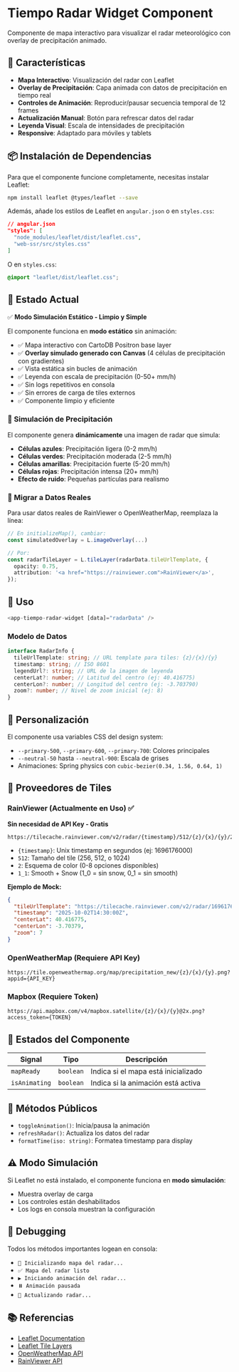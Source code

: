 # Tiempo Radar Widget Component

Componente de mapa interactivo para visualizar el radar meteorológico con overlay de precipitación animado.

## 🎯 Características

- **Mapa Interactivo**: Visualización del radar con Leaflet
- **Overlay de Precipitación**: Capa animada con datos de precipitación en tiempo real
- **Controles de Animación**: Reproducir/pausar secuencia temporal de 12 frames
- **Actualización Manual**: Botón para refrescar datos del radar
- **Leyenda Visual**: Escala de intensidades de precipitación
- **Responsive**: Adaptado para móviles y tablets

## 📦 Instalación de Dependencias

Para que el componente funcione completamente, necesitas instalar Leaflet:

```bash
npm install leaflet @types/leaflet --save
```

Además, añade los estilos de Leaflet en `angular.json` o en `styles.css`:

```json
// angular.json
"styles": [
  "node_modules/leaflet/dist/leaflet.css",
  "web-ssr/src/styles.css"
]
```

O en `styles.css`:

```css
@import "leaflet/dist/leaflet.css";
```

## 🔧 Estado Actual

✅ **Modo Simulación Estático - Limpio y Simple**

El componente funciona en **modo estático** sin animación:

- ✅ Mapa interactivo con CartoDB Positron base layer
- ✅ **Overlay simulado generado con Canvas** (4 células de precipitación con gradientes)
- ✅ Vista estática sin bucles de animación
- ✅ Leyenda con escala de precipitación (0-50+ mm/h)
- ✅ Sin logs repetitivos en consola
- ✅ Sin errores de carga de tiles externos
- ✅ Componente limpio y eficiente

### 🎨 Simulación de Precipitación

El componente genera **dinámicamente** una imagen de radar que simula:

- **Células azules**: Precipitación ligera (0-2 mm/h)
- **Células verdes**: Precipitación moderada (2-5 mm/h)
- **Células amarillas**: Precipitación fuerte (5-20 mm/h)
- **Células rojas**: Precipitación intensa (20+ mm/h)
- **Efecto de ruido**: Pequeñas partículas para realismo

### 🔄 Migrar a Datos Reales

Para usar datos reales de RainViewer o OpenWeatherMap, reemplaza la línea:

```typescript
// En initializeMap(), cambiar:
const simulatedOverlay = L.imageOverlay(...)

// Por:
const radarTileLayer = L.tileLayer(radarData.tileUrlTemplate, {
  opacity: 0.75,
  attribution: '<a href="https://rainviewer.com">RainViewer</a>',
});
```

## 🚀 Uso

```typescript
<app-tiempo-radar-widget [data]="radarData" />
```

### Modelo de Datos

```typescript
interface RadarInfo {
  tileUrlTemplate: string; // URL template para tiles: {z}/{x}/{y}
  timestamp: string; // ISO 8601
  legendUrl?: string; // URL de la imagen de leyenda
  centerLat?: number; // Latitud del centro (ej: 40.416775)
  centerLon?: number; // Longitud del centro (ej: -3.703790)
  zoom?: number; // Nivel de zoom inicial (ej: 8)
}
```

## 🎨 Personalización

El componente usa variables CSS del design system:

- `--primary-500`, `--primary-600`, `--primary-700`: Colores principales
- `--neutral-50` hasta `--neutral-900`: Escala de grises
- Animaciones: Spring physics con `cubic-bezier(0.34, 1.56, 0.64, 1)`

## 📡 Proveedores de Tiles

### RainViewer (Actualmente en Uso) ✅

**Sin necesidad de API Key - Gratis**

```
https://tilecache.rainviewer.com/v2/radar/{timestamp}/512/{z}/{x}/{y}/2/1_1.png
```

- `{timestamp}`: Unix timestamp en segundos (ej: 1696176000)
- `512`: Tamaño del tile (256, 512, o 1024)
- `2`: Esquema de color (0-8 opciones disponibles)
- `1_1`: Smooth + Snow (1_0 = sin snow, 0_1 = sin smooth)

**Ejemplo de Mock:**

```json
{
  "tileUrlTemplate": "https://tilecache.rainviewer.com/v2/radar/1696176000/512/{z}/{x}/{y}/2/1_1.png",
  "timestamp": "2025-10-02T14:30:00Z",
  "centerLat": 40.416775,
  "centerLon": -3.70379,
  "zoom": 7
}
```

### OpenWeatherMap (Requiere API Key)

```
https://tile.openweathermap.org/map/precipitation_new/{z}/{x}/{y}.png?appid={API_KEY}
```

### Mapbox (Requiere Token)

```
https://api.mapbox.com/v4/mapbox.satellite/{z}/{x}/{y}@2x.png?access_token={TOKEN}
```

## 🔄 Estados del Componente

| Signal        | Tipo      | Descripción                         |
| ------------- | --------- | ----------------------------------- |
| `mapReady`    | `boolean` | Indica si el mapa está inicializado |
| `isAnimating` | `boolean` | Indica si la animación está activa  |

## 🎯 Métodos Públicos

- `toggleAnimation()`: Inicia/pausa la animación
- `refreshRadar()`: Actualiza los datos del radar
- `formatTime(iso: string)`: Formatea timestamp para display

## ⚠️ Modo Simulación

Si Leaflet no está instalado, el componente funciona en **modo simulación**:

- Muestra overlay de carga
- Los controles están deshabilitados
- Los logs en consola muestran la configuración

## 🐛 Debugging

Todos los métodos importantes logean en consola:

- `📡 Inicializando mapa del radar...`
- `✅ Mapa del radar listo`
- `▶️ Iniciando animación del radar...`
- `⏸️ Animación pausada`
- `🔄 Actualizando radar...`

## 📚 Referencias

- [Leaflet Documentation](https://leafletjs.com/)
- [Leaflet Tile Layers](https://leafletjs.com/reference.html#tilelayer)
- [OpenWeatherMap API](https://openweathermap.org/api)
- [RainViewer API](https://www.rainviewer.com/api.html)
